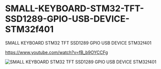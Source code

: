 # SMALL-KEYBOARD-STM32-TFT-SSD1289-GPIO-USB-DEVICE-STM32f401
SMALL KEYBOARD STM32 TFT SSD1289 GPIO USB DEVICE STM32f401

https://www.youtube.com/watch?v=fB_b9OYCCFg

![SMALL KEYBOARD STM32 TFT SSD1289 GPIO USB DEVICE STM32f401](https://github.com/offpic/SMALL-KEYBOARD-STM32-TFT-SSD1289-GPIO-USB-DEVICE-STM32f401/assets/31142397/1a9266a4-6ce1-4315-b538-4138592db1b2)
